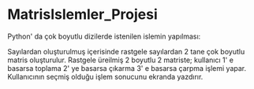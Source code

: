 # MatrisIslemler_Projesi
Python' da çok boyutlu dizilerde istenilen islemin yapılması:

Sayılardan oluşturulmuş içerisinde rastgele sayılardan 2 tane çok boyutlu matris oluşturulur.
Rastgele üreilmiş 2 boyutlu 2 matriste; kullanıcı 1' e basarsa toplama 2' ye basarsa çıkarma 3' e basarsa çarpma işlemi yapar.
Kullanıcının seçmiş olduğu işlem sonucunu ekranda yazdırır.
